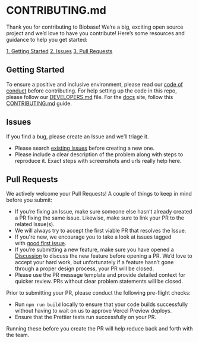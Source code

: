 # CONTRIBUTING.md

Thank you for contributing to Biobase! We’re a big, exciting open source project and we’d love to have you contribute! Here’s some resources and guidance to help you get started:

[1. Getting Started](#getting-started)
[2. Issues](#issues)
[3. Pull Requests](#pull-requests)

## Getting Started

To ensure a positive and inclusive environment, please read our [code of conduct](https://github.com/biobase-ai/biobase/.github/blob/main/CODE_OF_CONDUCT.md) before contributing. For help setting up the code in this repo, please follow our [DEVELOPERS.md](https://github.com/biobase-ai/biobase/blob/master/DEVELOPERS.md) file. For the [docs](https://biobase.studio/docs) site, follow this [CONTRIBUTING.md](https://github.com/biobase-ai/biobase/blob/master/apps/docs/CONTRIBUTING.md) guide.

## Issues

If you find a bug, please create an Issue and we’ll triage it.

- Please search [existing Issues](https://github.com/biobase-ai/biobase/issues) before creating a new one.
- Please include a clear description of the problem along with steps to reproduce it. Exact steps with screenshots and urls really help here.

## Pull Requests

We actively welcome your Pull Requests! A couple of things to keep in mind before you submit:

- If you’re fixing an Issue, make sure someone else hasn’t already created a PR fixing the same issue. Likewise, make sure to link your PR to the related Issue(s).
- We will always try to accept the first viable PR that resolves the Issue.
- If you're new, we encourage you to take a look at issues tagged with [good first issue](https://github.com/biobase-ai/biobase/labels/good%20first%20issue).
- If you’re submitting a new feature, make sure you have opened a [Discussion](https://github.com/orgs/biobase/discussions/new/choose) to discuss the new feature before opening a PR. We’d love to accept your hard work, but unfortunately if a feature hasn’t gone through a proper design process, your PR will be closed.
- Please use the PR message template and provide detailed context for quicker review. PRs without clear problem statements will be closed.

Prior to submitting your PR, please conduct the following pre-flight checks:

- Run `npm run build` locally to ensure that your code builds successfully without having to wait on us to approve Vercel Preview deploys.
- Ensure that the Prettier tests run successfully on your PR.

Running these before you create the PR will help reduce back and forth with the team.
